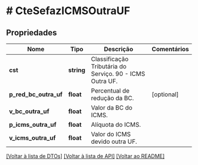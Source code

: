 # # CteSefazICMSOutraUF

## Propriedades

Nome | Tipo | Descrição | Comentários
------------ | ------------- | ------------- | -------------
**cst** | **string** | Classificação Tributária do Serviço.  90 - ICMS Outra UF. |
**p_red_bc_outra_uf** | **float** | Percentual de redução da BC. | [optional]
**v_bc_outra_uf** | **float** | Valor da BC do ICMS. |
**p_icms_outra_uf** | **float** | Alíquota do ICMS. |
**v_icms_outra_uf** | **float** | Valor do ICMS devido outra UF. |

[[Voltar à lista de DTOs]](../../README.md#models) [[Voltar à lista de API]](../../README.md#endpoints) [[Voltar ao README]](../../README.md)
